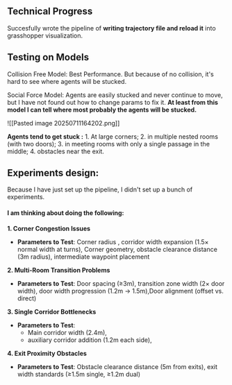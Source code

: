 ## Technical Progress

Succesfully wrote the pipeline of **writing trajectory file and reload it** into grasshopper visualization.
## Testing on Models

Collision Free Model:
Best Performance. But because of no collision, it's hard to see where agents will be stucked.

Social Force Model:
Agents are easily stucked and never continue to move, but I have not found out how to change params to fix it.  **At least from this model I can tell where most probably the agents will be stucked.**

![[Pasted image 20250711164202.png]]

**Agents tend to get stuck :**
	1. At large corners; 
	2. in multiple nested rooms (with two doors); 
	3. in meeting rooms with only a single passage in the middle;
	4. obstacles near the exit.
## Experiments design:

Because I have just set up the pipeline, I didn't set up a bunch of experiments.
#### I am thinking about doing the following:

**1. Corner Congestion Issues**
- **Parameters to Test**: Corner radius , corridor width expansion (1.5× normal width at turns), Corner geometry, obstacle clearance distance (3m radius), intermediate waypoint placement

**2. Multi-Room Transition Problems**
- **Parameters to Test**: Door spacing (≥3m), transition zone width (2× door width), door width progression (1.2m → 1.5m),Door alignment (offset vs. direct)

**3. Single Corridor Bottlenecks**
- **Parameters to Test**: 
	- Main corridor width (2.4m), 
	- auxiliary corridor addition (1.2m each side), 

**4. Exit Proximity Obstacles**
- **Parameters to Test**: Obstacle clearance distance (5m from exits), exit width standards (≥1.5m single, ≥1.2m dual)

